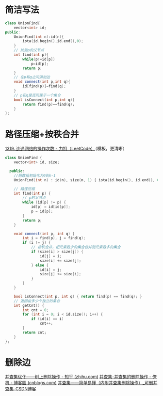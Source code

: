 
# 简洁写法
```c++
class UnionFind{
    vector<int> id;
public:
    UnionFind(int n):id(n){
        iota(id.begin(),id.end(),0);
    }
    // 找到p的父节点
    int find(int p){
        while(p!=id[p])
            p=id[p];
        return p;
    }
    // 在p和q之间添加边
    void connect(int p,int q){
        id[find(p)]=find(q);
    }
    // p和q是否同属于一个集合
    bool isConnect(int p,int q){
        return find(p)==find(q);
    }
};
```

# 路径压缩+按秩合并
[1319. 连通网络的操作次数 - 力扣（LeetCode）](https://leetcode.cn/problems/number-of-operations-to-make-network-connected/solutions/101780/lian-tong-wang-luo-de-cao-zuo-ci-shu-by-leetcode-s/)（模板，更清晰）
```c++
class UnionFind {
    vector<int> id, size;

  public:
	//把数组初始化为0到n-1
    UnionFind(int n) : id(n), size(n, 1) { iota(id.begin(), id.end(), 0); }

    // 路径压缩
    int find(int p) {
        // p的父节点
        while (id[p] != p) {
            id[p] = id[id[p]];
            p = id[p];
        }
        return p;
    }

    void connect(int p, int q) {
        int i = find(p), j = find(q);
        if (i != j) {
            // 按秩合并，把元素数少的集合合并到元素数多的集合
            if (size[i] > size[j]) {
                id[j] = i;
                size[i] += size[j];
            } else {
                id[i] = j;
                size[j] += size[i];
            }
        }
    }

    bool isConnect(int p, int q) { return find(p) == find(q); }
    // 返回由多少个独立的集合
    int getCnt() {
        int cnt = 0;
        for (int i = 0; i < id.size(); i++) {
            if (id[i] == i)
                cnt++;
        }
        return cnt;
    }
};
```


# 删除边

[并查集优化——树上删除操作 - 知乎 (zhihu.com)](https://zhuanlan.zhihu.com/p/582511962)
[并查集-并查集的删除操作 - 僚机 - 博客园 (cnblogs.com)](https://www.cnblogs.com/wingman/p/10387069.html)
[并查集——简单易懂（内附并查集删除操作）_可删并查集-CSDN博客](https://blog.csdn.net/qq_41694395/article/details/79253047)